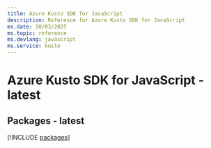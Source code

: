 ```yaml
---
title: Azure Kusto SDK for JavaScript
description: Reference for Azure Kusto SDK for JavaScript
ms.date: 10/03/2025
ms.topic: reference
ms.devlang: javascript
ms.service: kusto
---
```

# Azure Kusto SDK for JavaScript - latest
## Packages - latest
[!INCLUDE [packages](kusto-index.md)]